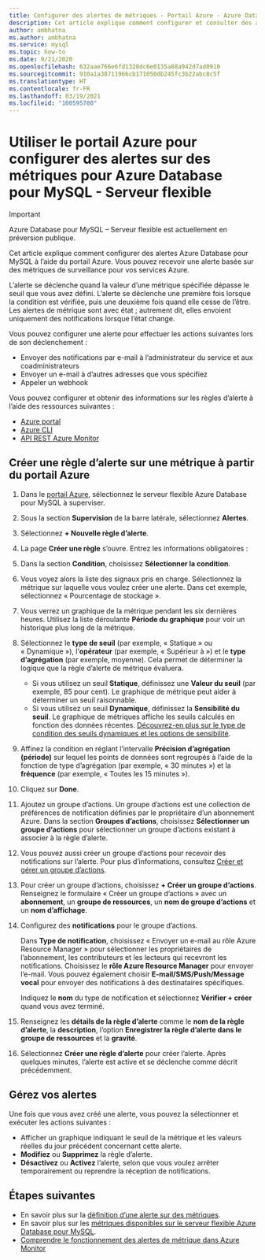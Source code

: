 ```yaml
---
title: Configurer des alertes de métriques - Portail Azure - Azure Database pour MySQL - Serveur flexible
description: Cet article explique comment configurer et consulter des alertes de métriques pour le serveur flexible Azure Database pour MySQL à partir du portail Azure.
author: ambhatna
ms.author: ambhatna
ms.service: mysql
ms.topic: how-to
ms.date: 9/21/2020
ms.openlocfilehash: 632aae766e6fd1328dc6e0135a88a942d7ad0910
ms.sourcegitcommit: 910a1a38711966cb171050db245fc3b22abc8c5f
ms.translationtype: HT
ms.contentlocale: fr-FR
ms.lasthandoff: 03/19/2021
ms.locfileid: "100595780"
---
```

# <a name="use-the-azure-portal-to-set-up-alerts-on-metrics-for-azure-database-for-mysql---flexible-server"></a>Utiliser le portail Azure pour configurer des alertes sur des métriques pour Azure Database pour MySQL - Serveur flexible 

> [!IMPORTANT] 
> Azure Database pour MySQL – Serveur flexible est actuellement en préversion publique.

Cet article explique comment configurer des alertes Azure Database pour MySQL à l’aide du portail Azure. Vous pouvez recevoir une alerte basée sur des métriques de surveillance pour vos services Azure.

L’alerte se déclenche quand la valeur d’une métrique spécifiée dépasse le seuil que vous avez défini. L’alerte se déclenche une première fois lorsque la condition est vérifiée, puis une deuxième fois quand elle cesse de l’être. Les alertes de métrique sont avec état ; autrement dit, elles envoient uniquement des notifications lorsque l’état change.

Vous pouvez configurer une alerte pour effectuer les actions suivantes lors de son déclenchement :
* Envoyer des notifications par e-mail à l’administrateur du service et aux coadministrateurs
* Envoyer un e-mail à d’autres adresses que vous spécifiez
* Appeler un webhook

Vous pouvez configurer et obtenir des informations sur les règles d’alerte à l’aide des ressources suivantes :
* [Azure portal](../../azure-monitor/alerts/alerts-metric.md#create-with-azure-portal)
* [Azure CLI](../../azure-monitor/alerts/alerts-metric.md#with-azure-cli)
* [API REST Azure Monitor](/rest/api/monitor/metricalerts)

## <a name="create-an-alert-rule-on-a-metric-from-the-azure-portal"></a>Créer une règle d’alerte sur une métrique à partir du portail Azure
1. Dans le [portail Azure](https://portal.azure.com/), sélectionnez le serveur flexible Azure Database pour MySQL à superviser.
2. Sous la section **Supervision** de la barre latérale, sélectionnez **Alertes**.
3. Sélectionnez **+ Nouvelle règle d’alerte**.
4. La page **Créer une règle** s’ouvre. Entrez les informations obligatoires :
5. Dans la section **Condition**, choisissez **Sélectionner la condition**.
6. Vous voyez alors la liste des signaux pris en charge. Sélectionnez la métrique sur laquelle vous voulez créer une alerte. Dans cet exemple, sélectionnez « Pourcentage de stockage ».
7. Vous verrez un graphique de la métrique pendant les six dernières heures. Utilisez la liste déroulante **Période du graphique** pour voir un historique plus long de la métrique.
8. Sélectionnez le **type de seuil** (par exemple, « Statique » ou « Dynamique »), l’**opérateur** (par exemple, « Supérieur à ») et le **type d’agrégation** (par exemple, moyenne). Cela permet de déterminer la logique que la règle d’alerte de métrique évaluera.
    - Si vous utilisez un seuil **Statique**, définissez une **Valeur du seuil** (par exemple, 85 pour cent). Le graphique de métrique peut aider à déterminer un seuil raisonnable.
    - Si vous utilisez un seuil **Dynamique**, définissez la **Sensibilité du seuil**. Le graphique de métriques affiche les seuils calculés en fonction des données récentes. [Découvrez-en plus sur le type de condition des seuils dynamiques et les options de sensibilité](../../azure-monitor/alerts/alerts-dynamic-thresholds.md).
9. Affinez la condition en réglant l’intervalle **Précision d’agrégation (période)** sur lequel les points de données sont regroupés à l’aide de la fonction de type d’agrégation (par exemple, « 30 minutes ») et la **fréquence** (par exemple, « Toutes les 15 minutes »).
10. Cliquez sur **Done**.
11. Ajoutez un groupe d’actions. Un groupe d’actions est une collection de préférences de notification définies par le propriétaire d’un abonnement Azure. Dans la section **Groupes d’actions**, choisissez **Sélectionner un groupe d’actions** pour sélectionner un groupe d’actions existant à associer à la règle d’alerte.
12. Vous pouvez aussi créer un groupe d’actions pour recevoir des notifications sur l’alerte. Pour plus d’informations, consultez [Créer et gérer un groupe d’actions](../../azure-monitor/alerts/action-groups.md).
13. Pour créer un groupe d’actions, choisissez **+ Créer un groupe d’actions**. Renseignez le formulaire « Créer un groupe d’actions » avec un **abonnement**, un **groupe de ressources**, un **nom de groupe d’actions** et un **nom d’affichage**.
14. Configurez des **notifications** pour le groupe d’actions.
    
    Dans **Type de notification**, choisissez « Envoyer un e-mail au rôle Azure Resource Manager » pour sélectionner les propriétaires de l’abonnement, les contributeurs et les lecteurs qui recevront les notifications. Choisissez le **rôle Azure Resource Manager** pour envoyer l’e-mail.
    Vous pouvez également choisir **E-mail/SMS/Push/Message vocal** pour envoyer des notifications à des destinataires spécifiques.

    Indiquez le **nom** du type de notification et sélectionnez **Vérifier + créer** quand vous avez terminé.

    <!--:::image type="content" source="./media/howto-alert-on-metric/10-action-group-type.png" alt-text="Action group":::-->
    
15. Renseignez les **détails de la règle d’alerte** comme le **nom de la règle d’alerte**, la **description**, l’option **Enregistrer la règle d’alerte dans le groupe de ressources** et la **gravité**.

    <!--:::image type="content" source="./media/howto-alert-on-metric/11-name-description-severity.png" alt-text="Action group":::-->

16. Sélectionnez **Créer une règle d’alerte** pour créer l’alerte.
    Après quelques minutes, l’alerte est active et se déclenche comme décrit précédemment.
## <a name="manage-your-alerts"></a>Gérez vos alertes
Une fois que vous avez créé une alerte, vous pouvez la sélectionner et exécuter les actions suivantes :

* Afficher un graphique indiquant le seuil de la métrique et les valeurs réelles du jour précédent concernant cette alerte.
* **Modifiez** ou **Supprimez** la règle d’alerte.
* **Désactivez** ou **Activez** l’alerte, selon que vous voulez arrêter temporairement ou reprendre la réception de notifications.


## <a name="next-steps"></a>Étapes suivantes
- En savoir plus sur la [définition d’une alerte sur des métriques](../../azure-monitor/alerts/alerts-metric.md).
- En savoir plus sur les [métriques disponibles sur le serveur flexible Azure Database pour MySQL](./concepts-monitoring.md).
- [Comprendre le fonctionnement des alertes de métrique dans Azure Monitor](../../azure-monitor/alerts/alerts-metric-overview.md)